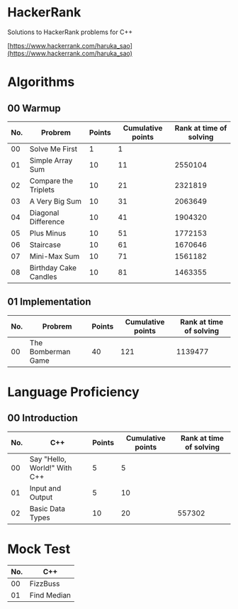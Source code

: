 # HackerRank
Solutions to HackerRank problems for C++

[https://www.hackerrank.com/haruka_sao](https://www.hackerrank.com/haruka_sao)

# Algorithms

## 00 Warmup

| No. | Probrem | Points | Cumulative points |Rank at time of solving |
| ---- | ---- | ---- | ---- | ---- |
| 00 | Solve Me First | 1 | 1 |  |
| 01 | Simple Array Sum | 10 | 11 | 2550104 |
| 02 | Compare the Triplets | 10 | 21 | 2321819 |
| 03 | A Very Big Sum | 10 | 31 | 2063649 |
| 04 | Diagonal Difference | 10 | 41 | 1904320 |
| 05 | Plus Minus | 10 | 51 | 1772153 |
| 06 | Staircase | 10 | 61| 1670646 |
| 07 | Mini-Max Sum | 10 | 71| 1561182 |
| 08 | Birthday Cake Candles| 10 | 81| 1463355 |

## 01 Implementation

| No. | Probrem | Points | Cumulative points |Rank at time of solving |
| ---- | ---- | ---- | ---- | ---- |
| 00 | The Bomberman Game | 40 | 121 | 1139477 |

# Language Proficiency

## 00 Introduction

| No. | C++ | Points | Cumulative points| Rank at time of solving |
| ---- | ---- | ---- | ---- | ---- |
| 00 | Say "Hello, World!" With C++ | 5 | 5 ||
| 01 | Input and Output | 5 | 10 | |
| 02 | Basic Data Types | 10 | 20 |557302 |

# Mock Test

| No. | C++ | 
| ---- | ---- |
| 00 | FizzBuss |
| 01 | Find Median |
